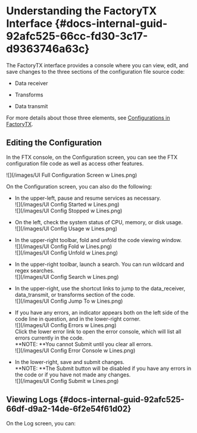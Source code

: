 # Understanding the FactoryTX Interface {#docs-internal-guid-92afc525-66cc-fd30-3c17-d9363746a63c}

The FactoryTX interface provides a console where you can view, edit, and save changes to the three sections of the configuration file source code:

* Data receiver

* Transforms

* Data transmit

For more details about those three elements, see [Configurations in FactoryTX](/configurations-in-factorytx.md).

## Editing the Configuration

In the FTX console, on the Configuration screen, you can see the FTX configuration file code as well as access other features.

![](/images/UI Full Configuration Screen w Lines.png)

On the Configuration screen, you can also do the following:

* In the upper-left, pause and resume services as necessary.  
  ![](/images/UI Config Started w Lines.png)  
  ![](/images/UI Config Stopped w Lines.png)

* On the left, check the system status of CPU, memory, or disk usage.  
  ![](/images/UI Config Usage w Lines.png)

* In the upper-right toolbar, fold and unfold the code viewing window.  
  ![](/images/UI Config Fold w Lines.png)  
  ![](/images/UI Config Unfold w Lines.png)

* In the upper-right toolbar, launch a search. You can run wildcard and regex searches.  
  ![](/images/UI Config Search w Lines.png)

* In the upper-right, use the shortcut links to jump to the data\_receiver, data\_transmit, or transforms section of the code.  
  ![](/images/UI Config Jump To w Lines.png)

* If you have any errors, an indicator appears both on the left side of the code line in question, and in the lower-right corner.  
  ![](/images/UI Config Errors w Lines.png)  
  Click the lower error link to open the error console, which will list all errors currently in the code.  
  **NOTE: **You cannot Submit until you clear all errors.  
  ![](/images/UI Config Error Console w Lines.png)

* In the lower-right, save and submit changes.  
  **NOTE: **The Submit button will be disabled if you have any errors in the code or if you have not made any changes.  
  ![](/images/UI Config Submit w Lines.png)

## Viewing Logs {#docs-internal-guid-92afc525-66df-d9a2-14de-6f2e54f61d02}

On the Log screen, you can:

